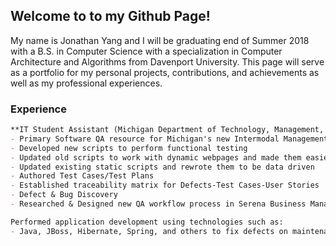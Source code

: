 ## Welcome to to my Github Page!

My name is Jonathan Yang and I will be graduating end of Summer 2018 with a B.S. in Computer Science with a specialization in Computer Architecture and Algorithms from Davenport University. This page will serve as a portfolio for my personal projects, contributions, and achievements as well as my professional experiences.


### Experience

```markdown
**IT Student Assistant (Michigan Department of Technology, Management, and Budget) March 2016 - Current**
- Primary Software QA resource for Michigan's new Intermodal Management System
- Developed new scripts to perform functional testing 
- Updated old scripts to work with dynamic webpages and made them easier to maintain
- Updated existing static scripts and rewrote them to be data driven
- Authored Test Cases/Test Plans
- Established traceability matrix for Defects-Test Cases-User Stories
- Defect & Bug Discovery
- Researched & Designed new QA workflow process in Serena Business Manager

Performed application development using technologies such as:
- Java, JBoss, Hibernate, Spring, and others to fix defects on maintenance projects. 

